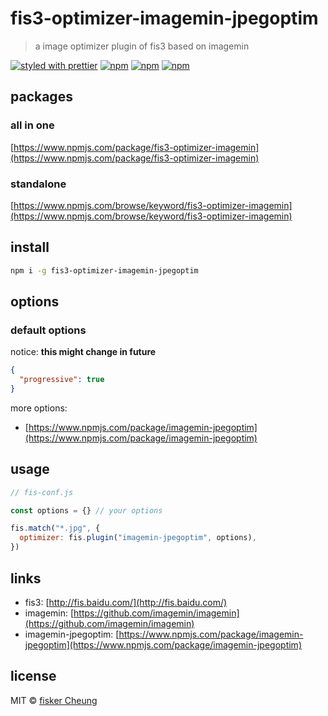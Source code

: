 # fis3-optimizer-imagemin-jpegoptim

> a image optimizer plugin of fis3 based on imagemin

[![styled with prettier](https://img.shields.io/badge/styled_with-prettier-ff69b4.svg?style=flat-square)](https://github.com/prettier/prettier)
[![npm](https://img.shields.io/npm/v/fis3-optimizer-imagemin-jpegoptim.svg?style=flat-square)](https://www.npmjs.com/package/fis3-optimizer-imagemin-jpegoptim)
[![npm](https://img.shields.io/npm/dt/fis3-optimizer-imagemin-jpegoptim.svg?style=flat-square)](https://www.npmjs.com/package/fis3-optimizer-imagemin-jpegoptim)
[![npm](https://img.shields.io/npm/dm/fis3-optimizer-imagemin-jpegoptim.svg?style=flat-square)](https://www.npmjs.com/package/fis3-optimizer-imagemin-jpegoptim)

## packages

### all in one

[https://www.npmjs.com/package/fis3-optimizer-imagemin](https://www.npmjs.com/package/fis3-optimizer-imagemin)

### standalone

[https://www.npmjs.com/browse/keyword/fis3-optimizer-imagemin](https://www.npmjs.com/browse/keyword/fis3-optimizer-imagemin)

## install

```sh
npm i -g fis3-optimizer-imagemin-jpegoptim
```

## options

### default options

notice: **this might change in future**

```json
{
  "progressive": true
}
```

more options:

- [https://www.npmjs.com/package/imagemin-jpegoptim](https://www.npmjs.com/package/imagemin-jpegoptim)

## usage

```js
// fis-conf.js

const options = {} // your options

fis.match("*.jpg", {
  optimizer: fis.plugin("imagemin-jpegoptim", options),
})
```

## links

- fis3: [http://fis.baidu.com/](http://fis.baidu.com/)
- imagemin: [https://github.com/imagemin/imagemin](https://github.com/imagemin/imagemin)
- imagemin-jpegoptim: [https://www.npmjs.com/package/imagemin-jpegoptim](https://www.npmjs.com/package/imagemin-jpegoptim)

## license

MIT © [fisker Cheung](https://www.fiskercheung.com/)
